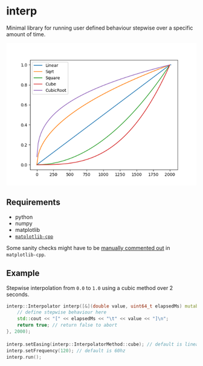 # interp

Minimal library for running user defined behaviour stepwise over a specific amount of time.

<img src="https://github.com/eschmar/interp/raw/master/img/plot.png" alt="Methods" style="max-width:100%;">

## Requirements

* python
* numpy
* matplotlib
* [`matplotlib-cpp`](https://github.com/lava/matplotlib-cpp)

Some sanity checks might have to be [manually commented out](https://github.com/lava/matplotlib-cpp/blob/70d508fcb7febc66535ba923eac1b1a4e571e4d1/matplotlibcpp.h#L337) in `matplotlib-cpp`.

## Example

Stepwise interpolation from `0.0` to `1.0` using a cubic method over 2 seconds.

```cpp
interp::Interpolator interp([&](double value, uint64_t elapsedMs) mutable {
    // define stepwise behaviour here
    std::cout << "[" << elapsedMs << "\t" << value << "]\n";
    return true; // return false to abort
}, 2000);

interp.setEasing(interp::InterpolatorMethod::cube); // default is linear
interp.setFrequency(120); // default is 60hz
interp.run();
```
